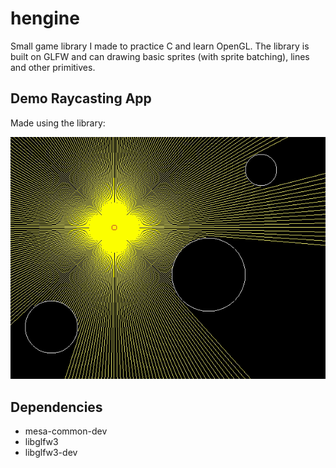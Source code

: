 # hengine

Small game library I made to practice C and learn OpenGL. The library is built on GLFW and can drawing basic sprites (with sprite batching), lines and other primitives.

## Demo Raycasting App

Made using the library: 

![GIF](raycast.gif)


## Dependencies 

- mesa-common-dev
- libglfw3
- libglfw3-dev
